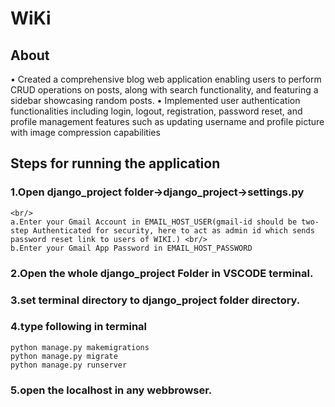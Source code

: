 # WiKi

## About
• Created a comprehensive blog web application enabling users to perform CRUD operations on posts, along with search functionality, and featuring a sidebar showcasing random posts.
• Implemented user authentication functionalities including login, logout, registration, password reset, and profile management features such as updating username and profile picture with image compression capabilities

## Steps for running the application
### 1.Open django_project folder->django_project->settings.py  
	<br/>
	a.Enter your Gmail Account in EMAIL_HOST_USER(gmail-id should be two-step Authenticated for security, here to act as admin id which sends password reset link to users of WIKI.) <br/>
	b.Enter your Gmail App Password in EMAIL_HOST_PASSWORD
	
### 2.Open the whole django_project Folder in VSCODE terminal.

### 3.set terminal directory to django_project folder directory.

### 4.type following in terminal 
	python manage.py makemigrations 
	python manage.py migrate
	python manage.py runserver 

	
### 5.open the localhost in any webbrowser.



